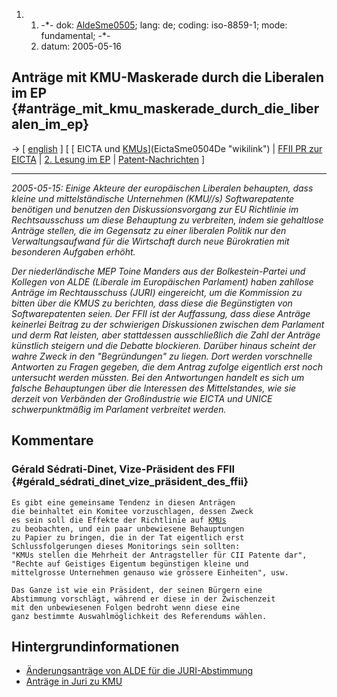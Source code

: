 1.  1.  -\*- dok: [AldeSme0505](AldeSme0505 "wikilink"); lang: de;
        coding: iso-8859-1; mode: fundamental; -\*-
    2.  datum: 2005-05-16

## Anträge mit KMU-Maskerade durch die Liberalen im EP {#anträge_mit_kmu_maskerade_durch_die_liberalen_im_ep}

-\> \[ [ english](AldeSme0505En "wikilink") \] \[ [ EICTA und
[KMUs](KMUs "wikilink")](EictaSme0504De "wikilink") \| [ FFII PR zur
EICTA](EictaSme050425De "wikilink") \| [ 2. Lesung im
EP](Plen05De "wikilink") \| [
Patent-Nachrichten](SwpatcninoDe "wikilink") \]

------------------------------------------------------------------------

*2005-05-15: Einige Akteure der europäischen Liberalen behaupten, dass
kleine und mittelständische Unternehmen (KMU//s) Softwarepatente
benötigen und benutzen den Diskussionsvorgang zur EU Richtlinie im
Rechtsausschuss um diese Behauptung zu verbreiten, indem sie gehaltlose
Anträge stellen, die im Gegensatz zu einer liberalen Politik nur den
Verwaltungsaufwand für die Wirtschaft durch neue Bürokratien mit
besonderen Aufgaben erhöht.*

*Der niederländische MEP Toine Manders aus der Bolkestein-Partei und
Kollegen von ALDE (Liberale im Europäischen Parlament) haben zahllose
Anträge im Rechtausschuss (JURI) eingereicht, um die Kommission zu
bitten über die KMUS zu berichten, dass diese die Begünstigten von
Softwarepatenten seien. Der FFII ist der Auffassung, dass diese Anträge
keinerlei Beitrag zu der schwierigen Diskussionen zwischen dem Parlament
und derm Rat leisten, aber stattdessen ausschließlich die Zahl der
Anträge künstlich steigern und die Debatte blockieren. Darüber hinaus
scheint der wahre Zweck in den \"Begründungen\" zu liegen. Dort werden
vorschnelle Antworten zu Fragen gegeben, die dem Antrag zufolge
eigentlich erst noch untersucht werden müssten. Bei den Antwortungen
handelt es sich um falsche Behauptungen über die Interessen des
Mittelstandes, wie sie derzeit von Verbänden der Großindustrie wie EICTA
und UNICE schwerpunktmäßig im Parlament verbreitet werden.*

## Kommentare

### Gérald Sédrati-Dinet, Vize-Präsident des FFII {#gérald_sédrati_dinet_vize_präsident_des_ffii}

`Es gibt eine gemeinsame Tendenz in diesen Anträgen`\
`die beinhaltet ein Komitee vorzuschlagen, dessen Zweck`\
`es sein soll die Effekte der Richtlinie auf `[`KMUs`](KMUs "wikilink")` `\
`zu beobachten, und ein paar unbewiesene Behauptungen`\
`zu Papier zu bringen, die in der Tat eigentlich erst`\
`Schlussfolgerungen dieses Monitorings sein sollten:`\
`"KMUs stellen die Mehrheit der Antragsteller für CII Patente dar",`\
`"Rechte auf Geistiges Eigentum begünstigen kleine und`\
`mittelgrosse Unternehmen genauso wie grössere Einheiten", usw.`

`Das Ganze ist wie ein Präsident, der seinen Bürgern eine`\
`Abstimmung vorschlägt, während er diese in der Zwischenzeit`\
`mit den unbewiesenen Folgen bedroht wenn diese eine `\
`ganz bestimmte Auswahlmöglichkeit des Referendums wählen.`

## Hintergrundinformationen

-   [Änderungsanträge von ALDE für die
    JURI-Abstimmung](http://swpat.ffii.org/papers/europarl0309/amends05/juri05/upload3/signatures/Alexander_Nuno_Alvaro,_Diana_Wallis,_Toine_Manders,_Janelly_Fourtou.html "wikilink")
-   [Anträge in Juri zu
    KMU](http://swpat.ffii.org/papiere/europarl0309/amends05/juri0504/sme.en.html "wikilink")
